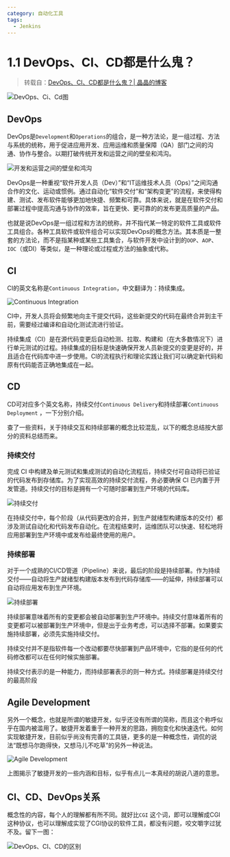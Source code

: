 ```yaml
---
category: 自动化工具
tags:
  - Jenkins
---
```


# 1.1 DevOps、CI、CD都是什么鬼？

> 转载自：[DevOps、CI、CD都是什么鬼？| 晶晶的博客](https://blog.jjonline.cn/linux/238.html)

![DevOps、Ci、Cd图](https://blog.jjonline.cn/Upload/image/201901/20190122160637.jpg)

## DevOps

DevOps是`Development`和`Operations`的组合，是一种方法论，是一组过程、方法与系统的统称，用于促进应用开发、应用运维和质量保障（QA）部门之间的沟通、协作与整合。以期打破传统开发和运营之间的壁垒和鸿沟。

![开发和运营之间的壁垒和鸿沟](https://blog.jjonline.cn/Upload/image/201901/20190122165858.png)

DevOps是一种重视“软件开发人员（Dev）”和“IT运维技术人员（Ops）”之间沟通合作的文化、运动或惯例。通过自动化“软件交付”和“架构变更”的流程，来使得构建、测试、发布软件能够更加地快捷、频繁和可靠。具体来说，就是在软件交付和部署过程中提高沟通与协作的效率，旨在更快、更可靠的的发布更高质量的产品。

也就是说DevOps是一组过程和方法的统称，并不指代某一特定的软件工具或软件工具组合。各种工具软件或软件组合可以实现DevOps的概念方法。其本质是一整套的方法论，而不是指某种或某些工具集合，与软件开发中设计到的`OOP`、`AOP`、`IOC`（或DI）等类似，是一种理论或过程或方法的抽象或代称。

## CI

CI的英文名称是`Continuous Integration`，中文翻译为：持续集成。

![Continuous Integration](https://blog.jjonline.cn/Upload/image/201901/20190122165932.png)

CI中，开发人员将会频繁地向主干提交代码，这些新提交的代码在最终合并到主干前，需要经过编译和自动化测试流进行验证。

持续集成（CI）是在源代码变更后自动检测、拉取、构建和（在大多数情况下）进行单元测试的过程。持续集成的目标是快速确保开发人员新提交的变更是好的，并且适合在代码库中进一步使用。CI的流程执行和理论实践让我们可以确定新代码和原有代码能否正确地集成在一起。

## CD

CD可对应多个英文名称，持续交付`Continuous Delivery`和持续部署`Continuous Deployment` ，一下分别介绍。

查了一些资料，关于持续交互和持续部署的概念比较混乱，以下的概念总结按大部分的资料总结而来。

### 持续交付

完成 CI 中构建及单元测试和集成测试的自动化流程后，持续交付可自动将已验证的代码发布到存储库。为了实现高效的持续交付流程，务必要确保 CI 已内置于开发管道。持续交付的目标是拥有一个可随时部署到生产环境的代码库。

![持续交付](https://blog.jjonline.cn/Upload/image/201901/20190122170128.png)

在持续交付中，每个阶段（从代码更改的合并，到生产就绪型构建版本的交付）都涉及测试自动化和代码发布自动化。在流程结束时，运维团队可以快速、轻松地将应用部署到生产环境中或发布给最终使用的用户。

### 持续部署

对于一个成熟的CI/CD管道（Pipeline）来说，最后的阶段是持续部署。作为持续交付——自动将生产就绪型构建版本发布到代码存储库——的延伸，持续部署可以自动将应用发布到生产环境。

![持续部署](https://blog.jjonline.cn/Upload/image/201901/20190122170247.png)

持续部署意味着所有的变更都会被自动部署到生产环境中。持续交付意味着所有的变更都可以被部署到生产环境中，但是出于业务考虑，可以选择不部署。如果要实施持续部署，必须先实施持续交付。

持续交付并不是指软件每一个改动都要尽快部署到产品环境中，它指的是任何的代码修改都可以在任何时候实施部署。

持续交付表示的是一种能力，而持续部署表示的则一种方式。持续部署是持续交付的最高阶段

## Agile Development

另外一个概念，也就是所谓的敏捷开发，似乎还没有所谓的简称，而且这个称呼似乎在国内被滥用了。敏捷开发着重于一种开发的思路，拥抱变化和快速迭代。如何实现敏捷开发，目前似乎尚没有完善的工具链，更多的是一种概念性，调侃的说法“既想马尔跑得快，又想马儿不吃草”的另外一种说法。

![Agile Development](https://blog.jjonline.cn/Upload/image/201901/20190122170723.png)

上图揭示了敏捷开发的一些内涵和目标，似乎有点儿一本真经的胡说八道的意思。

## CI、CD、DevOps关系

概念性的内容，每个人的理解都有所不同。就好比`CGI` 这个词，即可以理解成CGI这种协议，也可以理解成实现了CGI协议的软件工具，都没有问题，咬文嚼字过犹不及。留下一图：

![DevOps、CI、CD的区别](https://blog.jjonline.cn/Upload/image/201901/20190122160600.png)